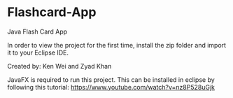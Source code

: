 # Flashcard-App
Java Flash Card App

In order to view the project for the first time, install the zip folder and import it to your Eclipse IDE. 

Created by: Ken Wei and Zyad Khan

JavaFX is required to run this project. This can be installed in eclipse by following this tutorial: https://www.youtube.com/watch?v=nz8P528uGjk
